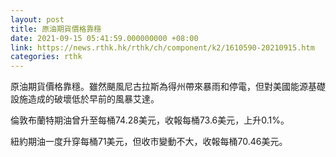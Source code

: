 ```yaml
---
layout: post
title: 原油期貨價格靠穩
date: 2021-09-15 05:41:59.000000000 +08:00
link: https://news.rthk.hk/rthk/ch/component/k2/1610590-20210915.htm
categories: rthk
---
```


原油期貨價格靠穩。雖然颶風尼古拉斯為得州帶來暴雨和停電，但對美國能源基礎設施造成的破壞低於早前的風暴艾達。

倫敦布蘭特期油曾升至每桶74.28美元，收報每桶73.6美元，上升0.1%。

紐約期油一度升穿每桶71美元，但收市變動不大，收報每桶70.46美元。
